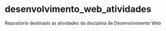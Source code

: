 # desenvolvimento_web_atividades
Repositório destinado as atividades da disciplina de Desenvolvimento Web
